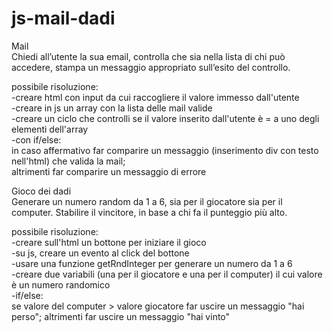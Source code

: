# js-mail-dadi

Mail<br>
Chiedi all’utente la sua email,
controlla che sia nella lista di chi può accedere,
stampa un messaggio appropriato sull’esito del controllo.

possibile risoluzione: <br>
-creare html con input da cui raccogliere il valore immesso dall'utente <br>
-creare in js un array con la lista delle mail valide<br>
-creare un ciclo che controlli se il valore inserito dall'utente è = a uno degli elementi dell'array<br>
-con if/else:<br>
in caso affermativo far comparire un messaggio (inserimento div con testo nell'html) che valida la mail;<br>
altrimenti far comparire un messaggio di errore<br>



Gioco dei dadi<br>
Generare un numero random da 1 a 6, sia per il giocatore sia per il computer.
Stabilire il vincitore, in base a chi fa il punteggio più alto.

possibile risoluzione:<br>
-creare sull'html un bottone per iniziare il gioco<br>
-su js, creare un evento al click del bottone<br>
-usare una funzione getRndInteger per generare un numero da 1 a 6<br>
-creare due variabili (una per il giocatore e una per il computer) il cui valore è un numero randomico<br>
-if/else: <br>
se valore del computer > valore giocatore far uscire un messaggio "hai perso";
altrimenti far uscire un messaggio "hai vinto"<br>